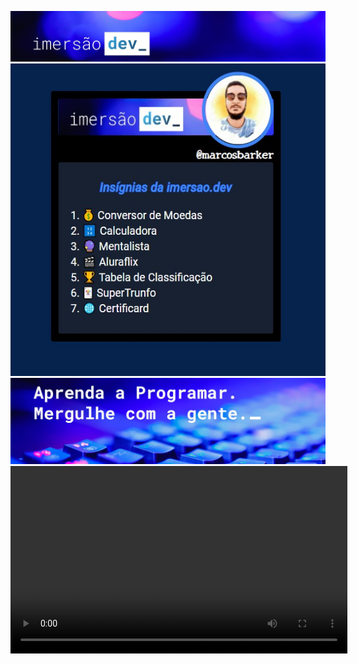 <div align=center>
  <p>
    <a href="https://imersao.dev/"><img width="538" height="" src="assets/aluraImersaoDevInit.jpg"></a>
    <a href="https://aluraimersaodev-marcosbarker.vercel.app/"><img height="500" src="assets/certificard1.jpg"></a>
    <a href="https://imersao.dev/"><img width="538" height="" src="assets/aluraImersaoDevFim.jpg"></a>
    <video width="539" height="300" controls>
      <source src="https://youtu.be/o8QJsQMJrPU"/>
    </video>
  </p>
</div>
